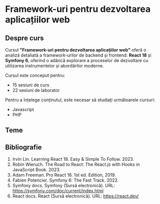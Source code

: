 # Framework-uri pentru dezvoltarea aplicațiilor web

## Despre curs

Cursul **"Framework-uri pentru dezvoltarea aplicațiilor web"** oferă o analiză detaliată a framework-urilor de backend și frontend: **React 18** și **Symfony 6**, oferind o adâncă explorare a proceselor de dezvoltare cu utilizarea instrumentelor și abordărilor moderne.

Cursul este conceput pentru:
* 15 sesiuni de curs
* 22 sesiuni de laborator

Pentru a înțelege conținutul, este necesar să studiați următoarele cursuri:
* Javascript
* PHP

## Teme

## Bibliografie
1. Irvin Lin. Learning React 18. Easy & Simple To Follow. 2023.
2. Robin Wieruch. The Road to React: The React.js with Hooks in JavaScript Book. 2023.
3. Adam Freeman. Pro React 16. 1st ed. Edition, 2019.
4. Fabien Potencier. Symfony 6: The Fast Track. 2022.
5. Symfony docs. Symfony (Sursă electronică). URL: https://symfony.com/doc/current/index.html
6. React docs. React (Sursă electronică). URL: https://react.dev/
